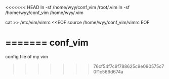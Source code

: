 <<<<<<< HEAD
ln -sf /home/wyy/conf_vim /root/.vim
ln -sf /home/wyy/conf_vim /home/wyy/.vim

cat >> /etc/vim/vimrc <<EOF
source /home/wyy/conf_vim/vimrc 
EOF

=======
conf_vim
===========

config file of my vim
>>>>>>> 76cf54f7c9f788625c9e090575c70f1c566d674a
